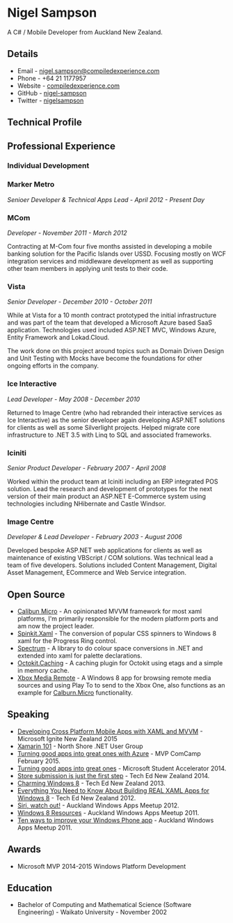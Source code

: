 # Nigel Sampson

A C# / Mobile Developer from Auckland New Zealand.

## Details

 - Email - nigel.sampson@compiledexperience.com
 - Phone - +64 21 1177957
 - Website - [compiledexperience.com][web]
 - GitHub - [nigel-sampson][gh]
 - Twitter - [nigelsampson][twitter]

## Technical Profile

## Professional Experience

### Individual Development

### Marker Metro

*Senioer Developer & Technical Apps Lead - April 2012 - Present Day*

### MCom

*Developer - November 2011 - March 2012*

Contracting at M-Com four five months assisted in developing a mobile banking solution for the Pacific Islands over USSD. Focusing mostly on WCF integration services and middleware development as well as supporting other team members in applying unit tests to their code.

### Vista

*Senior Developer - December 2010 - October 2011*

While at Vista for a 10 month contract prototyped the initial infrastructure and was part of the team that developed a Microsoft Azure based SaaS application. Technologies used included ASP.NET MVC, Windows Azure, Entity Framework and Lokad.Cloud.

The work done on this project around topics such as Domain Driven Design and Unit Testing with Mocks have become the foundations for other ongoing efforts in the company.

### Ice Interactive

*Lead Developer - May 2008 - December 2010*

Returned to Image Centre (who had rebranded their interactive services as Ice Interactive) as the senior developer again developing ASP.NET solutions for clients as well as some Silverlight projects. Helped migrate core infrastructure to .NET 3.5 with Linq to SQL and associated frameworks.

### Iciniti

*Senior Product Developer - February 2007 - April 2008*

Worked within the product team at Iciniti including an ERP integrated POS solution. Lead the research and development of prototypes for the next version of their main product an ASP.NET E-Commerce system using technologies including NHibernate and Castle Windsor.

### Image Centre

*Developer & Lead Developer - February 2003 - August 2006*

Developed bespoke ASP.NET web applications for clients as well as maintenance of existing VBScript / COM solutions. Was technical lead a team of five developers. Solutions included Content Management, Digital Asset Management, ECommerce and Web Service integration.

## Open Source
 - [Calibun Micro][cm] - An opinionated MVVM framework for most xaml platforms, I'm primarily responsible for the modern platform ports and am now the project leader.
 - [Spinkit.Xaml][sk] - The conversion of popular CSS spinners to Windows 8 xaml for the Progress Ring control.
 - [Spectrum][spec] - A library to do colour space conversions in .NET and extended into xaml for palette declarations.
 - [Octokit.Caching][caching] - A caching plugin for Octokit using etags and a simple in memory cache.
 - [Xbox Media Remote][xmr] - A Windows 8 app for browsing remote media sources and using Play To to send to the Xbox One, also functions as an example for [Calburn.Micro][cm] functionality.

## Speaking

 - [Developing Cross Platform Mobile Apps with XAML and MVVM][crossplat] - Microsoft Ignite New Zealand 2015
 - [Xamarin 101][xam] - North Shore .NET User Group
 - [Turning good apps into great ones with Azure][comcamp] - MVP ComCamp February 2015.
 - [Turning good apps into great ones][msa] - Microsoft Student Accelerator 2014.
 - [Store submission is just the first step][store] - Tech Ed New Zealand 2014.
 - [Charming Windows 8][charming] - Tech Ed New Zealand 2013.
 - [Everything You Need to Know About Building REAL XAML Apps for Windows 8][xaml] - Tech Ed New Zealand 2012.
 - [Siri, watch out!][siri] - Auckland Windows Apps Meetup 2012.
 - [Windows 8 Resources][resources] - Auckland Windows Apps Meetup 2011.
 - [Ten ways to improve your Windows Phone app][improve] - Auckland Windows Apps Meetup 2011.

## Awards

 - Microsoft MVP 2014-2015 Windows Platform Development

## Education

 - Bachelor of Computing and Mathematical Science (Software Engineering) - Waikato University - November 2002

[crossplat]: https://channel9.msdn.com/Events/Ignite/Microsoft-Ignite-New-Zealand-2015/M347
[web]: http://compiledexperience.com
[xam]: http://1drv.ms/1OwWR5F
[gh]: https://github.com/nigel-sampson
[cm]: http://caliburnmicro.com/
[sk]: https://github.com/nigel-sampson/spinkit-xaml
[xmr]: https://github.com/nigel-sampson/xbox-media-remote
[improve]: https://onedrive.live.com/redir?resid=D28A1F0AF33100D0!137&authkey=!AF8UgTHqVwS-Iro&ithint=file%2c.pptx
[resources]: https://onedrive.live.com/redir?resid=D28A1F0AF33100D0!1692&authkey=!ALAs9l0TCjhj_fU&ithint=file%2c.pptx
[siri]: https://bitbucket.org/nigel.sampson/voice-demo
[charming]: https://bitbucket.org/nigel.sampson/voice-demo
[xaml]: http://channel9.msdn.com/Events/TechEd/NewZealand/TechEd-New-Zealand-2012/APP301
[mvp]: https://mvp.microsoft.com/en-us/mvp/Nigel%20Sampson-5000468
[store]: https://channel9.msdn.com/Events/TechEd/NewZealand/2014/WIN203
[msa]: https://onedrive.live.com/redir?resid=D28A1F0AF33100D0!26511&authkey=!AFyecBy1cjKYL6E&ithint=file%2cpptx
[spec]: https://github.com/nigel-sampson/spectrum
[caching]: https://github.com/nigel-sampson/octokit.caching
[comcamp]: http://1drv.ms/1LV0nGC
[twitter]: https://twitter.com/nigelsampson